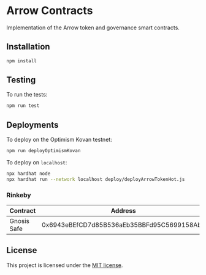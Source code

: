 # Arrow Contracts

Implementation of the Arrow token and governance smart contracts.

## Installation

```bash
npm install
```

## Testing

To run the tests:

```bash
npm run test
```

## Deployments

To deploy on the Optimism Kovan testnet:

```bash
npm run deployOptimismKovan
```

To deploy on `localhost`:

```bash
npx hardhat node
npx hardhat run --network localhost deploy/deployArrowTokenHot.js
```

### Rinkeby

| Contract    | Address                                    |
| ----------- | ------------------------------------------ |
| Gnosis Safe | 0x6943eBEfCD7d85B536aEb35BBFd95C5699158Abe |

## License

This project is licensed under the [MIT license](LICENSE).
